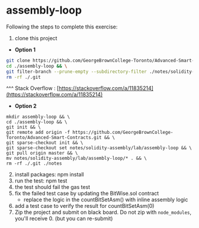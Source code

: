 # assembly-loop

Following the steps to complete this exercise:
1. clone this project
* **Option 1**
```bash
git clone https://github.com/GeorgeBrownCollege-Toronto/Advanced-Smart-Contracts.git ./assembly-loop && \
cd ./assembly-loop && \
git filter-branch --prune-empty --subdirectory-filter ./notes/solidity-assembly/lab/assembly-loop HEAD && \
rm -rf ./.git
```
^^^ Stack Overflow : [https://stackoverflow.com/a/11835214](https://stackoverflow.com/a/11835214)
* **Option 2**
```
mkdir assembly-loop && \
cd ./assembly-loop && \ 
git init && \ 
git remote add origin -f https://github.com/GeorgeBrownCollege-Toronto/Advanced-Smart-Contracts.git && \
git sparse-checkout init && \
git sparse-checkout set notes/solidity-assembly/lab/assembly-loop && \
git pull origin master && \ 
mv notes/solidity-assembly/lab/assembly-loop/* . && \
rm -rf ./.git ./notes
```

2. install packages: npm install
3. run the test: npm test
4. the test should fail the gas test
5. fix the failed test case by updating the BitWise.sol contract
   - replace the logic in the countBitSetAsm() with inline assembly logic
6. add a test case to verify the result for countBitSetAsm(0)
7. Zip the project and submit on black board. Do not zip with `node_modules`, you'll receive 0. (but you can re-submit)
